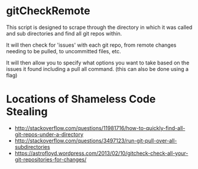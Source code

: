 # gitCheckRemote
This script is designed to scrape through the directory in which it was called 
and sub directories and find all git repos within.

It will then check for 'issues' with each git repo, from remote changes 
needing to be pulled, to uncommitted files, etc.

It will then allow you to specify what options you want to take based on the issues it found including a pull all command. (this can also be done using a flag)

# Locations of Shameless Code Stealing

- <http://stackoverflow.com/questions/11981716/how-to-quickly-find-all-git-repos-under-a-directory>
- <http://stackoverflow.com/questions/3497123/run-git-pull-over-all-subdirectories>
- <https://astrofloyd.wordpress.com/2013/02/10/gitcheck-check-all-your-git-repositories-for-changes/>
